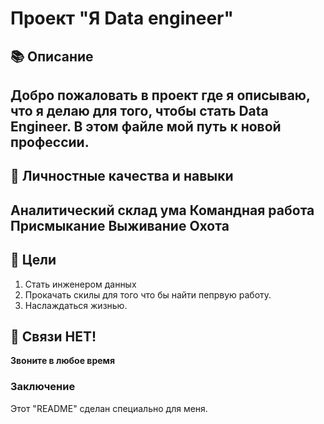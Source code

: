 #  Проект "Я Data engineer"

## 📚 Описание

Добро пожаловать в проект где я описываю, что я делаю для того, чтобы стать Data Engineer. В этом файле мой путь к новой профессии.
---
## 💪 Личностные качества и навыки

**Аналитический склад ума**
**Командная работа**
**Присмыкание**
**Выживание**
**Охота**
---
## 🎯 Цели

1. Стать инженером данных
2. Прокачать скилы для того что бы найти пепрвую работу.
3. Наслаждаться жизнью.

## 📵 Связи НЕТ!

**Звоните в любое время**

### Заключение
Этот "README" сделан специально для меня.
